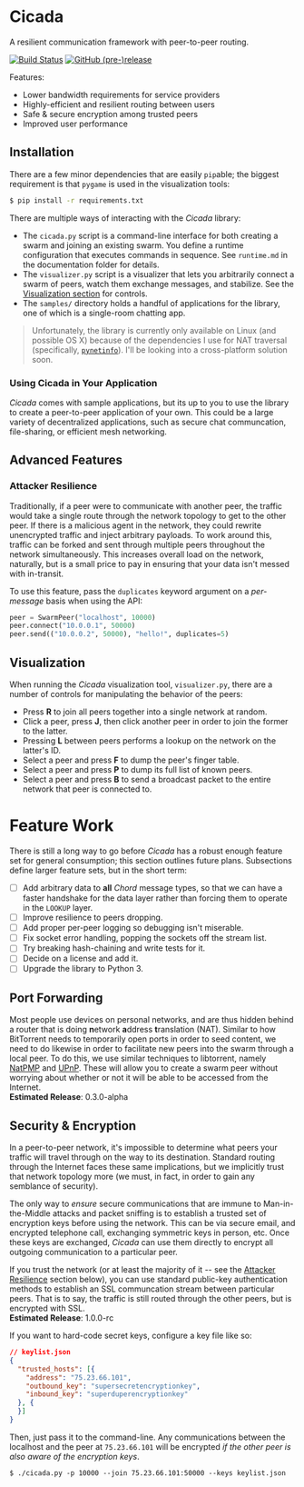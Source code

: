 # Cicada #
A resilient communication framework with peer-to-peer routing.

[![Build Status](https://travis-ci.org/Shaptic/Cicada.svg?branch=master)](https://travis-ci.org/Shaptic/Cicada) [![GitHub (pre-)release](https://img.shields.io/github/release/Shaptic/Cicada/all.svg)](https://github.com/Shaptic/Cicada/releases)

Features:

  - Lower bandwidth requirements for service providers
  - Highly-efficient and resilient routing between users
  - Safe & secure encryption among trusted peers
  - Improved user performance

## Installation ##
There are a few minor dependencies that are easily `pip`able; the biggest requirement is that `pygame` is used in the visualization tools:

```bash
$ pip install -r requirements.txt
```

There are multiple ways of interacting with the _Cicada_ library:

  - The `cicada.py` script is a command-line interface for both creating a swarm and joining an existing swarm. You define a runtime configuration that executes commands in sequence. See `runtime.md` in the documentation folder for details.
  - The `visualizer.py` script is a visualizer that lets you arbitrarily connect a swarm of peers, watch them exchange messages, and stabilize. See the [Visualization section](#visualization) for controls.
  - The `samples/` directory holds a handful of applications for the library, one of which is a single-room chatting app.

> Unfortunately, the library is currently only available on Linux (and possible OS X) because of the dependencies I use for NAT traversal (specifically, [`pynetinfo`](https://github.com/sassanp/pynetinfo)). I'll be looking into a cross-platform solution soon.

### Using Cicada in Your Application ###
_Cicada_ comes with sample applications, but its up to you to use the library to create a peer-to-peer application of your own. This could be a large variety of decentralized applications, such as secure chat communcation, file-sharing, or efficient mesh networking.

## Advanced Features ##

### Attacker Resilience ###
Traditionally, if a peer were to communicate with another peer, the traffic would take a single route through the network topology to get to the other peer. If there is a malicious agent in the network, they could rewrite unencrypted traffic and inject arbitrary payloads. To work around this, traffic can be forked and sent through multiple peers throughout the network simultaneously. This increases overall load on the network, naturally, but is a small price to pay in ensuring that your data isn't messed with in-transit.

To use this feature, pass the `duplicates` keyword argument on a _per-message_ basis when using the API:

```python
peer = SwarmPeer("localhost", 10000)
peer.connect("10.0.0.1", 50000)
peer.send(("10.0.0.2", 50000), "hello!", duplicates=5)
```

## Visualization ##
When running the _Cicada_ visualization tool, `visualizer.py`, there are a number of controls for manipulating the behavior of the peers:

  - Press **R** to join all peers together into a single network at random.
  - Click a peer, press **J**, then click another peer in order to join the former to the latter.
  - Pressing **L** between peers performs a lookup on the network on the latter's ID.
  - Select a peer and press **F** to dump the peer's finger table.
  - Select a peer and press **P** to dump its full list of known peers.
  - Select a peer and press **B** to send a broadcast packet to the entire network that peer is connected to.

# Feature Work #
There is still a long way to go before _Cicada_ has a robust enough feature set for general consumption; this section outlines future plans. Subsections define larger feature sets, but in the short term:

  - [ ] Add arbitrary data to **all** _Chord_ message types, so that we can have a faster handshake for the data layer rather than forcing them to operate in the `LOOKUP` layer.
  - [ ] Improve resilience to peers dropping.
  - [ ] Add proper per-peer logging so debugging isn't miserable.
  - [ ] Fix socket error handling, popping the sockets off the stream list.
  - [ ] Try breaking hash-chaining and write tests for it.
  - [ ] Decide on a license and add it.
  - [ ] Upgrade the library to Python 3.

## Port Forwarding ##
Most people use devices on personal networks, and are thus hidden behind a router that is doing **n**etwork **a**ddress **t**ranslation (NAT). Similar to how BitTorrent needs to temporarily open ports in order to seed content, we need to do likewise in order to facilitate new peers into the swarm through a local peer. To do this, we use similar techniques to libtorrent, namely [NatPMP](https://tools.ietf.org/html/rfc6886) and [UPnP](https://tools.ietf.org/html/rfc6970). These will allow you to create a swarm peer without worrying about whether or not it will be able to be accessed from the Internet.  
**Estimated Release**: 0.3.0-alpha

## Security & Encryption ##
In a peer-to-peer network, it's impossible to determine what peers your traffic will travel through on the way to its destination. Standard routing through the Internet faces these same implications, but we implicitly trust that network topology more (we must, in fact, in order to gain any semblance of security).

The only way to _ensure_ secure communications that are immune to Man-in-the-Middle attacks and packet sniffing is to establish a trusted set of encryption keys before using the network. This can be via secure email, and encrypted telephone call, exchanging symmetric keys in person, etc. Once these keys are exchanged, _Cicada_ can use them directly to encrypt all outgoing communication to a particular peer.

If you trust the network (or at least the majority of it -- see the [Attacker Resilience](#attacker-resilience) section below), you can use standard public-key authentication methods to establish an SSL communcation stream between particular peers. That is to say, the traffic is still routed through the other peers, but is encrypted with SSL.  
**Estimated Release**: 1.0.0-rc

If you want to hard-code secret keys, configure a key file like so:

```json
// keylist.json
{
  "trusted_hosts": [{
    "address": "75.23.66.101",
    "outbound_key": "supersecretencryptionkey",
    "inbound_key": "superduperencryptionkey"
  }, {
  }]
}
```

Then, just pass it to the command-line. Any communications between the localhost and the peer at `75.23.66.101` will be encrypted _if the other peer is also aware of the encryption keys_.

    $ ./cicada.py -p 10000 --join 75.23.66.101:50000 --keys keylist.json

